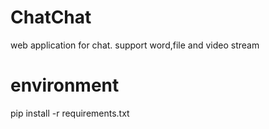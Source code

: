 # ChatChat
web application for chat. support word,file and video stream
# environment
pip install -r requirements.txt
